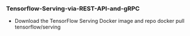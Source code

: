 ### Tensorflow-Serving-via-REST-API-and-gRPC

- Download the TensorFlow Serving Docker image and repo
docker pull tensorflow/serving
